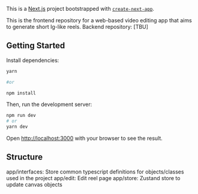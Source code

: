This is a [Next.js](https://nextjs.org/) project bootstrapped with [`create-next-app`](https://github.com/vercel/next.js/tree/canary/packages/create-next-app).

This is the frontend repository for a web-based video editing app that aims to generate short Ig-like reels.
Backend repository: [TBU]

## Getting Started

Install dependencies:
```bash
yarn

#or

npm install
```

Then, run the development server:

```bash
npm run dev
# or
yarn dev
```

Open [http://localhost:3000](http://localhost:3000) with your browser to see the result.


## Structure

app/interfaces: Store common typescript definitions for objects/classes used in the project
app/edit: Edit reel page
app/store: Zustand store to update canvas objects



